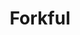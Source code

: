 ---
title: Forkful
url: 'https://www.forkful.app/'
categories:
  - 1e06ea25-373d-440c-9abd-408710b475d0
description: >-
  Sustainable, nutritious eating that is as good for you as it is for the
  planet. With our powerful recipe search, you can view the nutritional benefit
  and environmental impact of thousands of recipes at a glance, empowering you
  to make awesome decisions.
image: null
blueprint: action

---